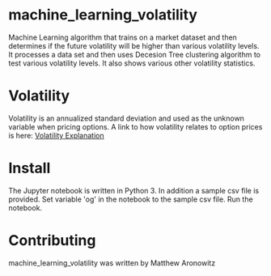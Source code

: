# machine_learning_volatility
Machine Learning algorithm that trains on a market dataset and then determines if the future volatility will be higher than various volatility levels.   It processes a data set and then uses Decesion Tree clustering algorithm to test various volatility levels.  It also shows various other volatility statistics.   

# Volatility
Volatility is an annualized standard deviation and used as the unknown variable when pricing options. A link to how volatility relates to option prices is here: 
[Volatility Explanation](https://www.investopedia.com/ask/answers/062415/how-does-implied-volatility-impact-pricing-options.asp)

# Install
The Jupyter notebook is written in Python 3.  In addition a sample csv file is provided.  Set variable 'og' in the notebook to the sample csv file.  Run the notebook.  

# Contributing
machine_learning_volatility was written by Matthew Aronowitz


